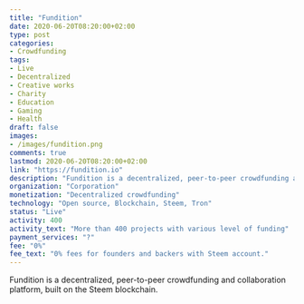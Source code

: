 ```yaml
---
title: "Fundition"
date: 2020-06-20T08:20:00+02:00
type: post
categories:
- Crowdfunding
tags:
- Live 
- Decentralized
- Creative works
- Charity
- Education
- Gaming
- Health
draft: false
images:
- /images/fundition.png
comments: true
lastmod: 2020-06-20T08:20:00+02:00
link: "https://fundition.io"
description: "Fundition is a decentralized, peer-to-peer crowdfunding and collaboration platform, built on the Steem blockchain."
organization: "Corporation"
monetization: "Decentralized crowdfunding"
technology: "Open source, Blockchain, Steem, Tron"
status: "Live"
activity: 400
activity_text: "More than 400 projects with various level of funding"
payment_services: "?"
fee: "0%"
fee_text: "0% fees for founders and backers with Steem account."
---
```


Fundition is a decentralized, peer-to-peer crowdfunding and collaboration platform, built on the Steem blockchain. <!--more-->

